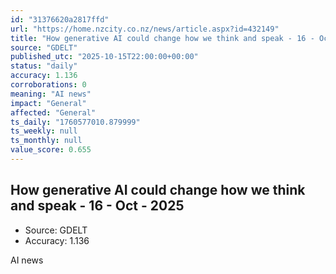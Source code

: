 ```yaml
---
id: "31376620a2817ffd"
url: "https://home.nzcity.co.nz/news/article.aspx?id=432149"
title: "How generative AI could change how we think and speak - 16 - Oct - 2025"
source: "GDELT"
published_utc: "2025-10-15T22:00:00+00:00"
status: "daily"
accuracy: 1.136
corroborations: 0
meaning: "AI news"
impact: "General"
affected: "General"
ts_daily: "1760577010.879999"
ts_weekly: null
ts_monthly: null
value_score: 0.655
---
```

## How generative AI could change how we think and speak - 16 - Oct - 2025

- Source: GDELT
- Accuracy: 1.136

AI news
